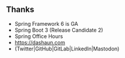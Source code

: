 ## Thanks

- Spring Framework 6 is GA
- Spring Boot 3 (Release Candidate 2)
- Spring Office Hours
- https://dashaun.com
- (Twitter|GitHub|GitLab|LinkedIn|Mastodon)
